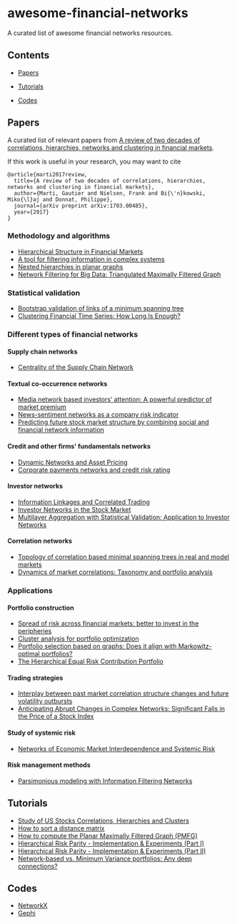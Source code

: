 # awesome-financial-networks


A curated list of awesome financial networks resources.

## Contents

- [Papers](#Papers)

- [Tutorials](#Tutorials)

- [Codes](#Codes)



## Papers

A curated list of relevant papers from [A review of two decades of correlations, hierarchies, networks and clustering in financial markets](https://arxiv.org/abs/1703.00485).

If this work is useful in your research, you may want to cite
```
@article{marti2017review,
  title={A review of two decades of correlations, hierarchies, networks and clustering in financial markets},
  author={Marti, Gautier and Nielsen, Frank and Bi{\'n}kowski, Miko{\l}aj and Donnat, Philippe},
  journal={arXiv preprint arXiv:1703.00485},
  year={2017}
}

```

### Methodology and algorithms

- [Hierarchical Structure in Financial Markets](https://arxiv.org/abs/cond-mat/9802256)
- [A tool for filtering information in complex systems](https://arxiv.org/abs/cond-mat/0501335)
- [Nested hierarchies in planar graphs](https://arxiv.org/pdf/0906.4826.pdf)
- [Network Filtering for Big Data: Triangulated Maximally Filtered Graph](https://arxiv.org/abs/1505.02445)


### Statistical validation

- [Bootstrap validation of links of a minimum spanning tree](https://arxiv.org/abs/1802.03395)
- [Clustering Financial Time Series: How Long Is Enough?](https://www.ijcai.org/Proceedings/16/Papers/367.pdf)

### Different types of financial networks

#### Supply chain networks

- [Centrality of the Supply Chain Network](https://papers.ssrn.com/sol3/papers.cfm?abstract_id=2651786)

#### Textual co-occurrence networks

- [Media network based investors’ attention: A powerful predictor of market premium](http://fmaconferences.org/SanDiego/Papers/FMA_Media_Network_Based_Investors_Attention.pdf)
- [News-sentiment networks as a company risk indicator](https://arxiv.org/abs/1706.05812)
- [Predicting future stock market structure by combining social and financial network information](https://arxiv.org/abs/1812.01103)

#### Credit and other firms' fundamentals networks

- [Dynamic Networks and Asset Pricing](https://papers.ssrn.com/sol3/papers.cfm?abstract_id=2024483)
- [Corporate payments networks and credit risk rating](https://arxiv.org/abs/1711.07677)

#### Investor networks

- [Information Linkages and Correlated Trading](https://papers.ssrn.com/sol3/papers.cfm?abstract_id=970070)
- [Investor Networks in the Stock Market](https://papers.ssrn.com/sol3/papers.cfm?abstract_id=1784007)
- [Multilayer Aggregation with Statistical Validation: Application to Investor Networks](https://www.nature.com/articles/s41598-018-26575-2)


#### Correlation networks

- [Topology of correlation based minimal spanning trees in real and model markets](https://arxiv.org/abs/cond-mat/0211546)
- [Dynamics of market correlations: Taxonomy and portfolio analysis](https://arxiv.org/abs/cond-mat/0302546)


### Applications

#### Portfolio construction

- [Spread of risk across financial markets: better to invest in the peripheries](https://www.nature.com/articles/srep01665)
- [Cluster analysis for portfolio optimization](https://arxiv.org/abs/physics/0507006)
- [Portfolio selection based on graphs: Does it align with Markowitz-optimal portfolios?](https://www.degruyter.com/downloadpdf/j/demo.2018.6.issue-1/demo-2018-0004/demo-2018-0004.pdf)
- [The Hierarchical Equal Risk Contribution Portfolio](https://papers.ssrn.com/sol3/papers.cfm?abstract_id=3237540)


#### Trading strategies

- [Interplay between past market correlation structure changes and future volatility outbursts](https://www.nature.com/articles/srep36320)
- [Anticipating Abrupt Changes in Complex Networks: Significant Falls in the Price of a Stock Index](https://link.springer.com/chapter/10.1007/978-3-319-66766-9_11)


#### Study of systemic risk

- [Networks of Economic Market Interdependence and Systemic Risk](https://arxiv.org/abs/1011.3707)

#### Risk management methods

- [Parsimonious modeling with Information Filtering Networks](https://arxiv.org/abs/1602.07349)



## Tutorials

- [Study of US Stocks Correlations, Hierarchies and Clusters](http://gautier.marti.ai/ml/2017/07/24/US-Stocks-correlations.html)
- [How to sort a distance matrix](http://gautier.marti.ai/ml/2017/09/07/how-to-sort-distance-matrix.html)
- [How to compute the Planar Maximally Filtered Graph (PMFG)](http://gautier.marti.ai/networks/2018/06/03/pmfg-algorithm.html)
- [Hierarchical Risk Parity - Implementation & Experiments (Part I)](http://gautier.marti.ai/qfin/2018/10/02/hierarchical-risk-parity-part-1.html)
- [Hierarchical Risk Parity - Implementation & Experiments (Part II)](http://gautier.marti.ai/qfin/2018/10/15/hierarchical-risk-parity-part-2.html)
- [Network-based vs. Minimum Variance portfolios: Any deep connections?](http://gautier.marti.ai/qfin/2018/10/10/centrality-network-portfolios.html)





## Codes

- [NetworkX](https://networkx.github.io/)
- [Gephi](https://gephi.org/)

